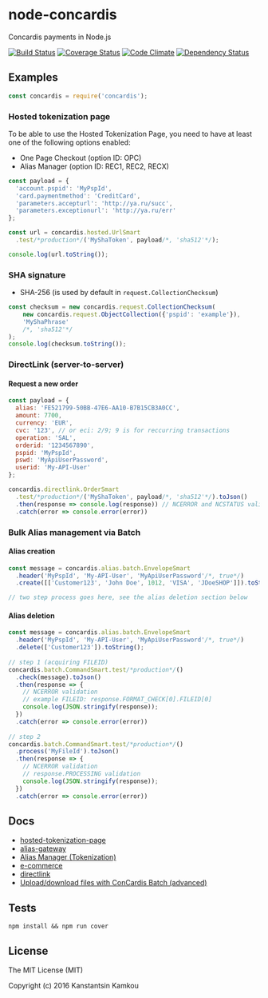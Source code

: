node-concardis
==============

Concardis payments in Node.js

[![Build Status](https://travis-ci.org/kkamkou/node-concardis.svg?branch=master)](https://travis-ci.org/kkamkou/node-concardis)
[![Coverage Status](https://coveralls.io/repos/github/kkamkou/node-concardis/badge.svg?branch=master)](https://coveralls.io/github/kkamkou/node-concardis?branch=master)
[![Code Climate](https://codeclimate.com/github/kkamkou/node-concardis/badges/gpa.svg)](https://codeclimate.com/github/kkamkou/node-concardis)
[![Dependency Status](https://www.versioneye.com/user/projects/5799df0ba9f08d0050d2ccae/badge.svg?style=flat-square)](https://www.versioneye.com/user/projects/5799df0ba9f08d0050d2ccae)

## Examples
```js
const concardis = require('concardis');
````

### Hosted tokenization page

To be able to use the Hosted Tokenization Page, you need to have at least one of the following options enabled:
  - One Page Checkout (option ID: OPC)
  - Alias Manager (option ID: REC1, REC2, RECX)

```js
const payload = {
  'account.pspid': 'MyPspId',
  'card.paymentmethod': 'CreditCard',
  'parameters.accepturl': 'http://ya.ru/succ',
  'parameters.exceptionurl': 'http://ya.ru/err'
};

const url = concardis.hosted.UrlSmart
  .test/*production*/('MyShaToken', payload/*, 'sha512'*/);

console.log(url.toString());
```

### SHA signature
  - SHA-256 (is used by default in `request.CollectionChecksum`)

```js
const checksum = new concardis.request.CollectionChecksum(
    new concardis.request.ObjectCollection({'pspid': 'example'}),
    'MyShaPhrase'
    /*, 'sha512'*/
);
console.log(checksum.toString());
```

### DirectLink (server-to-server)

#### Request a new order

```js
const payload = {
  alias: 'FE521799-50BB-47E6-AA10-B7B15CB3A0CC',
  amount: 7700,
  currency: 'EUR',
  cvc: '123', // or eci: 2/9; 9 is for reccurring transactions
  operation: 'SAL',
  orderid: '1234567890',
  pspid: 'MyPspId',
  pswd: 'MyApiUserPassword',
  userid: 'My-API-User'
};

concardis.directlink.OrderSmart
  .test/*production*/('MyShaToken', payload/*, 'sha512'*/).toJson()
  .then(response => console.log(response)) // NCERROR and NCSTATUS validation
  .catch(error => console.error(error))
```

### Bulk Alias management via Batch

#### Alias creation

```js
const message = concardis.alias.batch.EnvelopeSmart
  .header('MyPspId', 'My-API-User', 'MyApiUserPassword'/*, true*/) 
  .create([['Customer123', 'John Doe', 1012, 'VISA', 'JDoeSHOP']]).toString()

// two step process goes here, see the alias deletion section below 
```

#### Alias deletion

```js
const message = concardis.alias.batch.EnvelopeSmart
  .header('MyPspId', 'My-API-User', 'MyApiUserPassword'/*, true*/)
  .delete(['Customer123']).toString();
  
// step 1 (acquiring FILEID)
concardis.batch.CommandSmart.test/*production*/()
  .check(message).toJson()
  .then(response => {
    // NCERROR validation
    // example FILEID: response.FORMAT_CHECK[0].FILEID[0]
    console.log(JSON.stringify(response));
  }) 
  .catch(error => console.error(error))
  
// step 2
concardis.batch.CommandSmart.test/*production*/()
  .process('MyFileId').toJson()
  .then(response => {
    // NCERROR validation
    // response.PROCESSING validation 
    console.log(JSON.stringify(response));
  }) 
  .catch(error => console.error(error))
```

## Docs
- [hosted-tokenization-page](https://support-payengine.v-psp.com/~/media/kdb/pdf/concardis/en/eee5a544-7860-4428-9956-150d1a64805f/hosted-tokenization-page.ashx)
- [alias-gateway](https://support-payengine.v-psp.com/~/media/kdb/pdf/concardis/en/b5e53b03-49ff-4152-8df0-c14a02c1fdba/alias-gateway.ashx)
- [Alias Manager (Tokenization)](https://support-payengine.v-psp.com/~/media/kdb/pdf/concardis/en/59f4e9ae-2914-468b-8d22-84e8ea744086/alias.ashx)
- [e-commerce](https://support-payengine.v-psp.com/~/media/kdb/pdf/concardis/en/123ae0b9-2864-48d4-9b06-7ed2d70db029/e-commerce.ashx)
- [directlink](https://support-payengine.v-psp.com/~/media/kdb/pdf/concardis/en/5fb19037-3393-4cea-bace-1fd21718119f/directlink.ashx)
- [Upload/download files with ConCardis Batch (advanced)](https://support-payengine.v-psp.com/~/media/kdb/pdf/concardis/en/3fe4210b-97e3-47fd-b7c9-95d4b385f10f/batch.ashx)

## Tests
```
npm install && npm run cover
```

## License
The MIT License (MIT)

Copyright (c) 2016 Kanstantsin Kamkou
